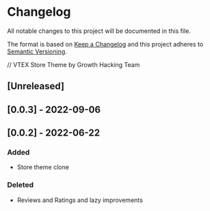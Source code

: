 # Changelog

All notable changes to this project will be documented in this file.

The format is based on [Keep a Changelog](http://keepachangelog.com/en/1.0.0/)
and this project adheres to [Semantic Versioning](http://semver.org/spec/v2.0.0.html).

// VTEX Store Theme by Growth Hacking Team 

## [Unreleased]

## [0.0.3] - 2022-09-06

## [0.0.2] - 2022-06-22

### Added
- Store theme clone

### Deleted
- Reviews and Ratings and lazy improvements

